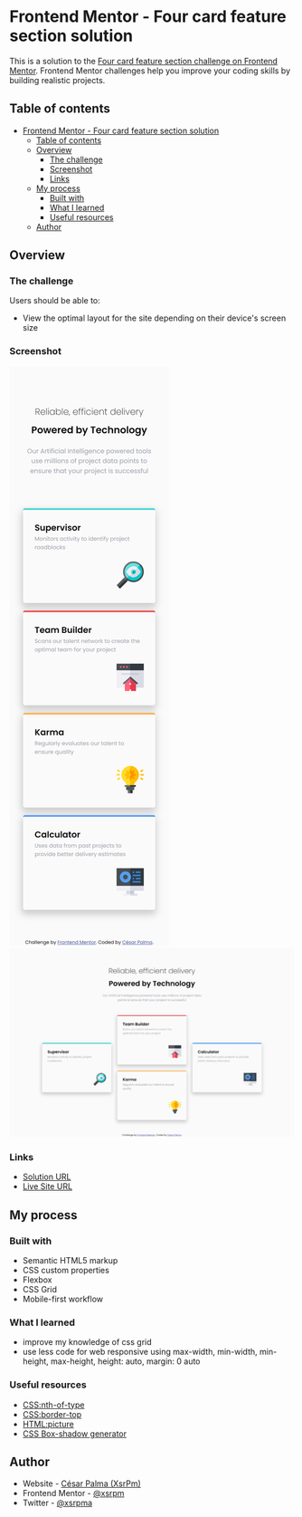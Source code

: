 # Frontend Mentor - Four card feature section solution

This is a solution to the [Four card feature section challenge on Frontend Mentor](https://www.frontendmentor.io/challenges/four-card-feature-section-weK1eFYK). Frontend Mentor challenges help you improve your coding skills by building realistic projects.

## Table of contents

- [Frontend Mentor - Four card feature section solution](#frontend-mentor---four-card-feature-section-solution)
  - [Table of contents](#table-of-contents)
  - [Overview](#overview)
    - [The challenge](#the-challenge)
    - [Screenshot](#screenshot)
    - [Links](#links)
  - [My process](#my-process)
    - [Built with](#built-with)
    - [What I learned](#what-i-learned)
    - [Useful resources](#useful-resources)
  - [Author](#author)

## Overview

### The challenge

Users should be able to:

- View the optimal layout for the site depending on their device's screen size

### Screenshot

![Mobile](mobile.png)
![Desktop](desktop.png)

### Links

- [Solution URL](https://github.com/xsrpm/standard-web-projects/tree/master/css/four-card-feature-section)
- [Live Site URL](https://xsrpm.github.io/standard-web-projects/css/four-card-feature-section/)

## My process

### Built with

- Semantic HTML5 markup
- CSS custom properties
- Flexbox
- CSS Grid
- Mobile-first workflow

### What I learned

- improve my knowledge of css grid
- use less code for web responsive using max-width, min-width, min-height, max-height, height: auto, margin: 0 auto

### Useful resources

- [CSS:nth-of-type](https://developer.mozilla.org/es/docs/Web/CSS/:nth-of-type)
- [CSS:border-top](https://developer.mozilla.org/en-US/docs/Web/CSS/border-top)
- [HTML:picture](https://developer.mozilla.org/en-US/docs/Web/HTML/Element/picture)
- [CSS Box-shadow generator](https://cssgenerator.org/box-shadow-css-generator.html)

## Author

- Website - [César Palma (XsrPm)](https://xsrpm.github.io)
- Frontend Mentor - [@xsrpm](https://www.frontendmentor.io/profile/xsrpm)
- Twitter - [@xsrpma](https://www.twitter.com/xsrpma)
